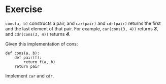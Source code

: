 # Exercise

```cons(a, b)``` constructs a pair, and ```car(pair)``` and ```cdr(pair)``` returns the first and the last element of that pair. For example, ```car(cons(3, 4))``` returns ***3***, and ```cdr(cons(3, 4))``` returns ***4***.

Given this implementation of cons:

```python3
def cons(a, b):
	def pair(f):
		return f(a, b)
	return pair
```

Implement ```car``` and ```cdr```.